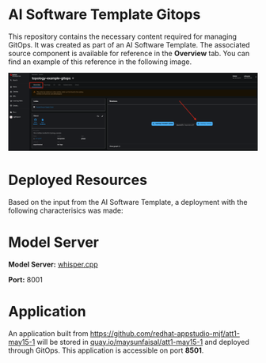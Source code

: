 # AI Software Template Gitops

This repository contains the necessary content required for managing GitOps. It was created as part of an AI Software Template. The associated source component is available for reference in the **Overview** tab. You can find an example of this reference in the following image.

![Overview Tab](./images/overview-dependency.png)

# Deployed Resources
Based on the input from the AI Software Template, a deployment with the following characterisics was made:

# Model Server
**Model Server:** [whisper.cpp]( https://github.com/containers/ai-lab-recipes/tree/main/model_servers/whispercpp)

**Port:** 8001

# Application
An application built from https://github.com/redhat-appstudio-mjf/att1-may15-1 will be stored in [quay.io/maysunfaisal/att1-may15-1](https://quay.io/maysunfaisal/att1-may15-1) and deployed through GitOps. This application is accessible on port **8501**.